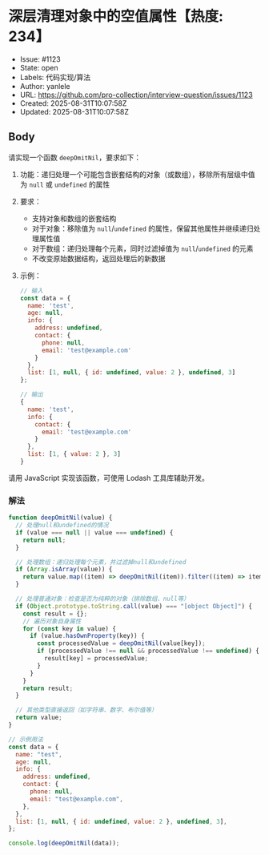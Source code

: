 # 深层清理对象中的空值属性【热度: 234】

- Issue: #1123
- State: open
- Labels: 代码实现/算法
- Author: yanlele
- URL: https://github.com/pro-collection/interview-question/issues/1123
- Created: 2025-08-31T10:07:58Z
- Updated: 2025-08-31T10:07:58Z

## Body

请实现一个函数 `deepOmitNil`，要求如下：

1. 功能：递归处理一个可能包含嵌套结构的对象（或数组），移除所有层级中值为 `null` 或 `undefined` 的属性
2. 要求：
   - 支持对象和数组的嵌套结构
   - 对于对象：移除值为 `null`/`undefined` 的属性，保留其他属性并继续递归处理属性值
   - 对于数组：递归处理每个元素，同时过滤掉值为 `null`/`undefined` 的元素
   - 不改变原始数据结构，返回处理后的新数据
3. 示例：

   ```javascript
   // 输入
   const data = {
     name: 'test',
     age: null,
     info: {
       address: undefined,
       contact: {
         phone: null,
         email: 'test@example.com'
       }
     },
     list: [1, null, { id: undefined, value: 2 }, undefined, 3]
   };

   // 输出
   {
     name: 'test',
     info: {
       contact: {
         email: 'test@example.com'
       }
     },
     list: [1, { value: 2 }, 3]
   }
   ```

请用 JavaScript 实现该函数，可使用 Lodash 工具库辅助开发。

### 解法

```javascript
function deepOmitNil(value) {
  // 处理null和undefined的情况
  if (value === null || value === undefined) {
    return null;
  }

  // 处理数组：递归处理每个元素，并过滤掉null和undefined
  if (Array.isArray(value)) {
    return value.map((item) => deepOmitNil(item)).filter((item) => item !== null && item !== undefined);
  }

  // 处理普通对象：检查是否为纯粹的对象（排除数组、null等）
  if (Object.prototype.toString.call(value) === "[object Object]") {
    const result = {};
    // 遍历对象自身属性
    for (const key in value) {
      if (value.hasOwnProperty(key)) {
        const processedValue = deepOmitNil(value[key]);
        if (processedValue !== null && processedValue !== undefined) {
          result[key] = processedValue;
        }
      }
    }
    return result;
  }

  // 其他类型直接返回（如字符串、数字、布尔值等）
  return value;
}

// 示例用法
const data = {
  name: "test",
  age: null,
  info: {
    address: undefined,
    contact: {
      phone: null,
      email: "test@example.com",
    },
  },
  list: [1, null, { id: undefined, value: 2 }, undefined, 3],
};

console.log(deepOmitNil(data));
```

